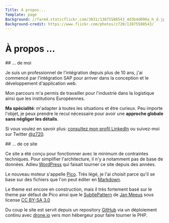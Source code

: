 ```yaml
--- 
Title: A propos...
Template: page
Background: //farm4.staticflickr.com/3831/13875588543_4d3b4d098a_h_d.jpg
Background-credit: https://www.flickr.com/photos/z720/13875588543/
--- 
```

<style>
.inner {
	max-width: 450px;
}
</style>

# À propos ...
## … de moi

Je suis un professionnel de l'intégration depuis plus de 10 ans, j'ai commencé par
l'intégration SAP pour arriver dans la conception et le développement d'application web.

Mon parcours m'a permis de travailler pour l'industrie dans la logistique ainsi
que les institutions Européennes.

**Ma spécialité**: m'adapter à toutes les situations et être curieux. Peu importe
l'objet, je peux prendre le recul nécessaire pour avoir une **approche globale sans
négliger les détails**.

Si vous voulez en savoir plus: [consultez mon profil LinkedIn](http://lu.linkedin.com/in/seberard)
ou suivez-moi sur Twitter [@z720](http://twitter/z720).


## … de ce site

Ce site a été conçu pour fonctionner avec le minimum de contraintes techniques.
Pour simplifier l'architecture, il n'y a notamment pas de base de données.
Adieu [WordPress](http://wordpress-fr.net) qui faisait tourner ce site depuis des années.

Le nouveau moteur s'appelle [Pico](http://picocms.org/).
Très légé, je l'ai choisit parce qu'il se base sur des fichiers que l'on
peut éditer en [Markdown](http://fr.wikipedia.org/wiki/Markdown).

Le theme est encore en construction, mais il très fortement basé sur le theme par défaut de Pico
ainsi que le [SubtlePattern](http://subtlepatterns.com/escheresque/) de [Jan Meeus](http://dribbble.com/janmeeus)
sous license [CC BY-SA 3.0](http://creativecommons.org/licenses/by-sa/3.0/)

Du coup le site est servit depuis un repository [GitHub](http://github.com/z720/z720.net)
via un déploiement continu avec [drone.io](https://drone.io/) vers mon hébergeur pour faire tourner le PHP.
